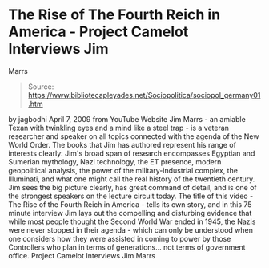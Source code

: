 # The Rise of The Fourth Reich in America - Project Camelot Interviews Jim 
Marrs

> Source: https://www.bibliotecapleyades.net/Sociopolitica/sociopol_germany01.htm

by
jagbodhi
April 7,
2009
from
YouTube Website
Jim Marrs - an amiable Texan with
twinkling eyes and a mind like a steel trap - is a veteran researcher and
speaker on all topics connected with the agenda of the
New World Order.
The books that Jim has authored represent his range of interests clearly:
Jim's broad span of research encompasses
Egyptian and Sumerian mythology, Nazi technology, the ET presence, modern
geopolitical analysis, the power of the military-industrial complex, the
Illuminati, and what one might call the real history of the twentieth
century.
Jim sees the big picture clearly, has great command of detail, and is one of
the strongest speakers on the lecture circuit today.
The title of this video - The Rise of the Fourth
Reich in America - tells its own story, and in this 75 minute interview Jim
lays out the compelling and disturbing evidence that while most people
thought the Second World War ended in 1945, the Nazis were never stopped in
their agenda - which can only be understood when one considers how they were
assisted in coming to power by those Controllers who plan in terms
of generations... not terms of government office.
Project Camelot Interviews Jim Marrs
